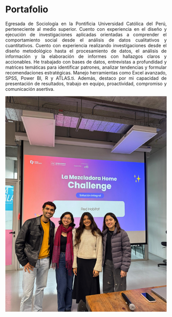 # Portafolio 
<div style="text-align: justify">Egresada de Sociología en la Pontificia Universidad Católica del Perú, perteneciente al medio superior. 
Cuento con experiencia en el diseño y ejecución de investigaciones aplicadas orientadas a comprender 
el comportamiento social desde el análisis de datos cualitativos y cuantitativos. Cuento con experiencia 
realizando investigaciones desde el diseño metodológico hasta el procesamiento de datos, el análisis 
de información y la elaboración de informes con hallazgos claros y accionables. He trabajado con bases 
de datos, entrevistas a profundidad y matrices temáticas para identificar patrones, analizar tendencias 
y formular recomendaciones estratégicas. Manejo herramientas como Excel avanzado, SPSS, Power 
BI, R y ATLAS.ti. Además, destaco por mi capacidad de presentación de resultados, trabajo en equipo, 
proactividad, compromiso y comunicación asertiva.</div>

![Imagen1](Imagenes/1.jpg)
